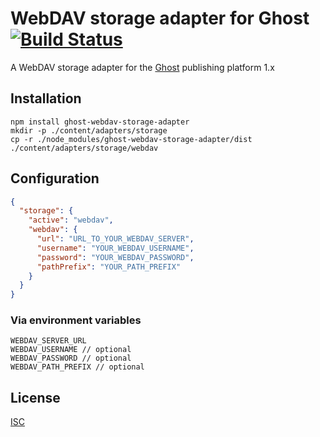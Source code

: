 # WebDAV storage adapter for Ghost [![Build Status](https://travis-ci.org/bartt/ghost-webdav-storage-adapter.svg?branch=master)](https://travis-ci.org/bartt/ghost-webdav-storage-adapter)

A WebDAV storage adapter for the [Ghost](https://ghost.org/) publishing platform 1.x

## Installation

```shell
npm install ghost-webdav-storage-adapter
mkdir -p ./content/adapters/storage
cp -r ./node_modules/ghost-webdav-storage-adapter/dist ./content/adapters/storage/webdav

`````` 

## Configuration

```json
{
  "storage": {
    "active": "webdav",
    "webdav": {
      "url": "URL_TO_YOUR_WEBDAV_SERVER",
      "username": "YOUR_WEBDAV_USERNAME",
      "password": "YOUR_WEBDAV_PASSWORD",
      "pathPrefix": "YOUR_PATH_PREFIX"
    }
  }
}
```

### Via environment variables

```
WEBDAV_SERVER_URL
WEBDAV_USERNAME // optional 
WEBDAV_PASSWORD // optional
WEBDAV_PATH_PREFIX // optional
```

## License

[ISC](./LICENSE.md)
